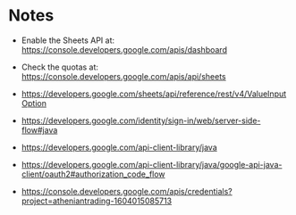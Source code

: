 # Notes

* Enable the Sheets API at: https://console.developers.google.com/apis/dashboard
* Check the quotas at: https://console.developers.google.com/apis/api/sheets
* https://developers.google.com/sheets/api/reference/rest/v4/ValueInputOption
* https://developers.google.com/identity/sign-in/web/server-side-flow#java

* https://developers.google.com/api-client-library/java
* https://developers.google.com/api-client-library/java/google-api-java-client/oauth2#authorization_code_flow
* https://console.developers.google.com/apis/credentials?project=atheniantrading-1604015085713